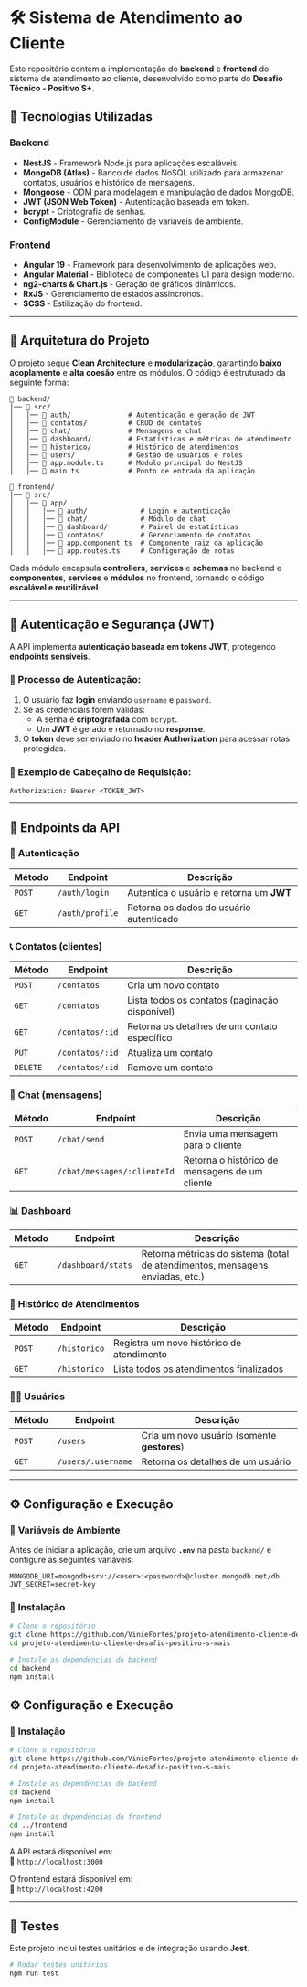 # 🛠️ Sistema de Atendimento ao Cliente

Este repositório contém a implementação do **backend** e **frontend** do sistema de atendimento ao cliente, desenvolvido como parte do **Desafio Técnico - Positivo S+**.

## 🚀 Tecnologias Utilizadas

### **Backend**
- **NestJS** - Framework Node.js para aplicações escaláveis.
- **MongoDB (Atlas)** - Banco de dados NoSQL utilizado para armazenar contatos, usuários e histórico de mensagens.
- **Mongoose** - ODM para modelagem e manipulação de dados MongoDB.
- **JWT (JSON Web Token)** - Autenticação baseada em token.
- **bcrypt** - Criptografia de senhas.
- **ConfigModule** - Gerenciamento de variáveis de ambiente.

### **Frontend**
- **Angular 19** - Framework para desenvolvimento de aplicações web.
- **Angular Material** - Biblioteca de componentes UI para design moderno.
- **ng2-charts & Chart.js** - Geração de gráficos dinâmicos.
- **RxJS** - Gerenciamento de estados assíncronos.
- **SCSS** - Estilização do frontend.
---

## 📐 Arquitetura do Projeto

O projeto segue **Clean Architecture** e **modularização**, garantindo **baixo acoplamento** e **alta coesão** entre os módulos. O código é estruturado da seguinte forma:

```
📂 backend/
│── 📂 src/
│   │── 📂 auth/              # Autenticação e geração de JWT
│   │── 📂 contatos/          # CRUD de contatos
│   │── 📂 chat/              # Mensagens e chat
│   │── 📂 dashboard/         # Estatísticas e métricas de atendimento
│   │── 📂 historico/         # Histórico de atendimentos
│   │── 📂 users/             # Gestão de usuários e roles
│   │── 📜 app.module.ts      # Módulo principal do NestJS
│   │── 📜 main.ts            # Ponto de entrada da aplicação

📂 frontend/
│── 📂 src/
│   │── 📂 app/
│   │   │── 📂 auth/             # Login e autenticação
│   │   │── 📂 chat/             # Módulo de chat
│   │   │── 📂 dashboard/        # Painel de estatísticas
│   │   │── 📂 contatos/         # Gerenciamento de contatos
│   │   │── 📜 app.component.ts  # Componente raiz da aplicação
│   │   │── 📜 app.routes.ts     # Configuração de rotas
```

Cada módulo encapsula **controllers**, **services** e **schemas** no backend e **componentes**, **services** e **módulos** no frontend, tornando o código **escalável e reutilizável**.

---

## 🔑 Autenticação e Segurança (JWT)

A API implementa **autenticação baseada em tokens JWT**, protegendo **endpoints sensíveis**.

### 📌 Processo de Autenticação:
1. O usuário faz **login** enviando `username` e `password`.
2. Se as credenciais forem válidas:
    - A senha é **criptografada** com `bcrypt`.
    - Um **JWT** é gerado e retornado no **response**.
3. O **token** deve ser enviado no **header Authorization** para acessar rotas protegidas.

### 📌 Exemplo de Cabeçalho de Requisição:
```http
Authorization: Bearer <TOKEN_JWT>
```

---

## 📡 Endpoints da API

### 🔐 **Autenticação**

| Método | Endpoint | Descrição |
|---------|----------|-------------|
| `POST`  | `/auth/login` | Autentica o usuário e retorna um **JWT** |
| `GET`   | `/auth/profile` | Retorna os dados do usuário autenticado |

### 📞 **Contatos (clientes)**

| Método | Endpoint | Descrição |
|---------|----------|-------------|
| `POST`  | `/contatos` | Cria um novo contato |
| `GET`   | `/contatos` | Lista todos os contatos (paginação disponível) |
| `GET`   | `/contatos/:id` | Retorna os detalhes de um contato específico |
| `PUT`   | `/contatos/:id` | Atualiza um contato |
| `DELETE`| `/contatos/:id` | Remove um contato |

### 💬 **Chat (mensagens)**

| Método | Endpoint | Descrição |
|---------|----------|-------------|
| `POST`  | `/chat/send` | Envia uma mensagem para o cliente |
| `GET`   | `/chat/messages/:clienteId` | Retorna o histórico de mensagens de um cliente |

### 📊 **Dashboard**

| Método | Endpoint | Descrição |
|---------|----------|-------------|
| `GET`   | `/dashboard/stats` | Retorna métricas do sistema (total de atendimentos, mensagens enviadas, etc.) |

### 📜 **Histórico de Atendimentos**

| Método | Endpoint | Descrição |
|---------|----------|-------------|
| `POST`  | `/historico` | Registra um novo histórico de atendimento |
| `GET`   | `/historico` | Lista todos os atendimentos finalizados |

### 🧑‍💻 **Usuários**

| Método | Endpoint | Descrição |
|---------|----------|-------------|
| `POST`  | `/users` | Cria um novo usuário (somente **gestores**) |
| `GET`   | `/users/:username` | Retorna os detalhes de um usuário |

---

## ⚙️ Configuração e Execução

### 📌 **Variáveis de Ambiente**
Antes de iniciar a aplicação, crie um arquivo **`.env`** na pasta `backend/` e configure as seguintes variáveis:

```env
MONGODB_URI=mongodb+srv://<user>:<password>@cluster.mongodb.net/db
JWT_SECRET=secret-key
```

### 📌 **Instalação**
```bash
# Clone o repositório
git clone https://github.com/VinieFortes/projeto-atendimento-cliente-desafio-positivo-s-mais
cd projeto-atendimento-cliente-desafio-positivo-s-mais

# Instale as dependências do backend
cd backend
npm install
```

## ⚙️ Configuração e Execução

### 📌 **Instalação**
```bash
# Clone o repositório
git clone https://github.com/VinieFortes/projeto-atendimento-cliente-desafio-positivo-s-mais
cd projeto-atendimento-cliente-desafio-positivo-s-mais

# Instale as dependências do backend
cd backend
npm install

# Instale as dependências do frontend
cd ../frontend
npm install
```
A API estará disponível em:  
📍 `http://localhost:3000`

O frontend estará disponível em:  
📍 `http://localhost:4200`

---

## 🧪 **Testes**
Este projeto inclui testes unitários e de integração usando **Jest**.

```bash
# Rodar testes unitários
npm run test
```
